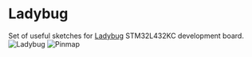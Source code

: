 # Ladybug
Set of useful sketches for [Ladybug](https://www.tindie.com/products/TleraCorp/ladybug-stm32l432-development-board/) STM32L432KC development board.
![Ladybug](https://d3s5r33r268y59.cloudfront.net/32456/products/thumbs/2016-12-19T01:15:07.504Z-Ladybug.v01c.top.jpg.855x570_q85_pad_rcrop.jpg)
![Pinmap](https://cloud.githubusercontent.com/assets/6698410/22448052/6a749ccc-e70b-11e6-9738-4d372b2e5112.png)

